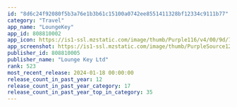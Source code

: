 ```yaml
---
id: "8d6c24f92080f5b3a76e1b3b61c15100a0742ee8551411328bf12334c9111b77"
category: "Travel"
app_name: "LoungeKey"
app_id: 808810002
app_icon: https://is1-ssl.mzstatic.com/image/thumb/Purple116/v4/00/9d/73/009d738f-3e5f-bdc4-a6e5-5c5e675a5810/LK-PROD-0-0-1x_U007emarketing-0-5-0-0-85-220.png/1024x1024bb.png
app_screenshot: https://is1-ssl.mzstatic.com/image/thumb/PurpleSource124/v4/8b/ba/97/8bba97e5-747a-0028-cea6-92a0d8f56723/f62e994f-ad49-4087-8f18-457bae7092f6_LK_AppStore_Screenshot_1_iPhoneEN.jpg/1242x2688bb.png
publisher_id: 808810005
publisher_name: "Lounge Key Ltd"
rank: 523
most_recent_release: 2024-01-18 00:00:00
release_count_in_past_year: 12
release_count_in_past_year_category: 17
release_count_in_past_year_top_in_category: 35
---
```

